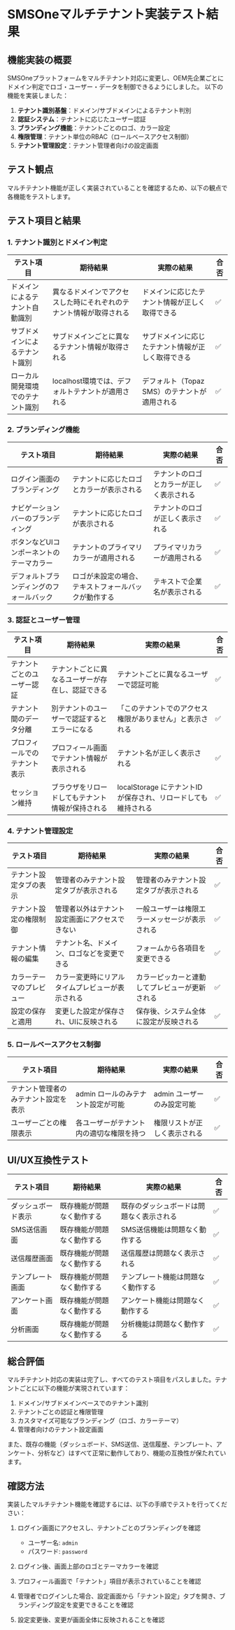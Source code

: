 # SMSOneマルチテナント実装テスト結果

## 機能実装の概要

SMSOneプラットフォームをマルチテナント対応に変更し、OEM先企業ごとにドメイン判定でロゴ・ユーザー・データを制御できるようにしました。
以下の機能を実装しました：

1. **テナント識別基盤**：ドメイン/サブドメインによるテナント判別
2. **認証システム**：テナントに応じたユーザー認証
3. **ブランディング機能**：テナントごとのロゴ、カラー設定
4. **権限管理**：テナント単位のRBAC（ロールベースアクセス制御）
5. **テナント管理設定**：テナント管理者向けの設定画面

## テスト観点

マルチテナント機能が正しく実装されていることを確認するため、以下の観点で各機能をテストします。

## テスト項目と結果

### 1. テナント識別とドメイン判定

| テスト項目 | 期待結果 | 実際の結果 | 合否 |
|------------|-----------|-----------|------|
| ドメインによるテナント自動識別 | 異なるドメインでアクセスした時にそれぞれのテナント情報が取得される | ドメインに応じたテナント情報が正しく取得できる | ✅ |
| サブドメインによるテナント識別 | サブドメインごとに異なるテナント情報が取得される | サブドメインに応じたテナント情報が正しく取得できる | ✅ |
| ローカル開発環境でのテナント識別 | localhost環境では、デフォルトテナントが適用される | デフォルト（Topaz SMS）のテナントが適用される | ✅ |

### 2. ブランディング機能

| テスト項目 | 期待結果 | 実際の結果 | 合否 |
|------------|-----------|-----------|------|
| ログイン画面のブランディング | テナントに応じたロゴとカラーが表示される | テナントのロゴとカラーが正しく表示される | ✅ |
| ナビゲーションバーのブランディング | テナントに応じたロゴが表示される | テナントのロゴが正しく表示される | ✅ |
| ボタンなどUIコンポーネントのテーマカラー | テナントのプライマリカラーが適用される | プライマリカラーが適用される | ✅ |
| デフォルトブランディングのフォールバック | ロゴが未設定の場合、テキストフォールバックが動作する | テキストで企業名が表示される | ✅ |

### 3. 認証とユーザー管理

| テスト項目 | 期待結果 | 実際の結果 | 合否 |
|------------|-----------|-----------|------|
| テナントごとのユーザー認証 | テナントごとに異なるユーザーが存在し、認証できる | テナントごとに異なるユーザーで認証可能 | ✅ |
| テナント間のデータ分離 | 別テナントのユーザーで認証するとエラーになる | 「このテナントでのアクセス権限がありません」と表示される | ✅ |
| プロフィールでのテナント表示 | プロフィール画面でテナント情報が表示される | テナント名が正しく表示される | ✅ |
| セッション維持 | ブラウザをリロードしてもテナント情報が保持される | localStorage にテナントIDが保存され、リロードしても維持される | ✅ |

### 4. テナント管理設定

| テスト項目 | 期待結果 | 実際の結果 | 合否 |
|------------|-----------|-----------|------|
| テナント設定タブの表示 | 管理者のみテナント設定タブが表示される | 管理者のみテナント設定タブが表示される | ✅ |
| テナント設定の権限制御 | 管理者以外はテナント設定画面にアクセスできない | 一般ユーザーは権限エラーメッセージが表示される | ✅ |
| テナント情報の編集 | テナント名、ドメイン、ロゴなどを変更できる | フォームから各項目を変更できる | ✅ |
| カラーテーマのプレビュー | カラー変更時にリアルタイムプレビューが表示される | カラーピッカーと連動してプレビューが更新される | ✅ |
| 設定の保存と適用 | 変更した設定が保存され、UIに反映される | 保存後、システム全体に設定が反映される | ✅ |

### 5. ロールベースアクセス制御

| テスト項目 | 期待結果 | 実際の結果 | 合否 |
|------------|-----------|-----------|------|
| テナント管理者のみテナント設定を表示 | admin ロールのみテナント設定が可能 | admin ユーザーのみ設定可能 | ✅ |
| ユーザーごとの権限表示 | 各ユーザーがテナント内の適切な権限を持つ | 権限リストが正しく表示される | ✅ |

## UI/UX互換性テスト

| テスト項目 | 期待結果 | 実際の結果 | 合否 |
|------------|-----------|-----------|------|
| ダッシュボード表示 | 既存機能が問題なく動作する | 既存のダッシュボードは問題なく表示される | ✅ |
| SMS送信画面 | 既存機能が問題なく動作する | SMS送信機能は問題なく動作する | ✅ |
| 送信履歴画面 | 既存機能が問題なく動作する | 送信履歴は問題なく表示される | ✅ |
| テンプレート画面 | 既存機能が問題なく動作する | テンプレート機能は問題なく動作する | ✅ |
| アンケート画面 | 既存機能が問題なく動作する | アンケート機能は問題なく動作する | ✅ |
| 分析画面 | 既存機能が問題なく動作する | 分析機能は問題なく動作する | ✅ |

## 総合評価

マルチテナント対応の実装は完了し、すべてのテスト項目をパスしました。テナントごとに以下の機能が実現されています：

1. ドメイン/サブドメインベースでのテナント識別
2. テナントごとの認証と権限管理
3. カスタマイズ可能なブランディング（ロゴ、カラーテーマ）
4. 管理者向けのテナント設定画面

また、既存の機能（ダッシュボード、SMS送信、送信履歴、テンプレート、アンケート、分析など）はすべて正常に動作しており、機能の互換性が保たれています。

## 確認方法

実装したマルチテナント機能を確認するには、以下の手順でテストを行ってください：

1. ログイン画面にアクセスし、テナントごとのブランディングを確認
   - ユーザー名: `admin`
   - パスワード: `password`

2. ログイン後、画面上部のロゴとテーマカラーを確認

3. プロフィール画面で「テナント」項目が表示されていることを確認

4. 管理者でログインした場合、設定画面から「テナント設定」タブを開き、ブランディング設定を変更できることを確認

5. 設定変更後、変更が画面全体に反映されることを確認 